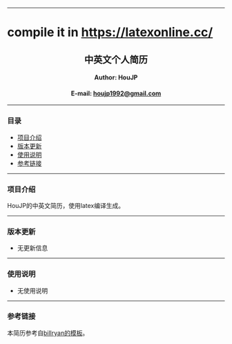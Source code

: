 ****
# compile it in https://latexonline.cc/


##	<center>中英文个人简历</center>
####	<center>Author: HouJP</center>
####	<center>E-mail: houjp1992@gmail.com</center>

****

###	目录
*	[项目介绍](#intro)
*	[版本更新](#version)
*	[使用说明](#usage)
* 	[参考链接](#link)

****

###	<a name="intro">项目介绍</a>

HouJP的中英文简历，使用latex编译生成。

****

###	<a name="version">版本更新</a>

*	无更新信息

****

###	<a name="usage">使用说明</a>

*	无使用说明


****

###	<a name="link">参考链接</a>

本简历参考自[billryan的模板](https://github.com/billryan/resume/)。
